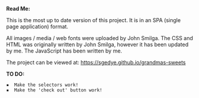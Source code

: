 
**Read Me:**

This is the most up to date version of this project. It is in an SPA (single page application) format.

All images / media / web fonts were uploaded by John Smilga.
The CSS and HTML was originally written by John Smilga, however it has been updated by me.
The JavaScript has been written by me.

The project can be viewed at: https://sgedye.github.io/grandmas-sweets

**TO DO:**

	▪  Make the selectors work!
	▪  Make the 'check out' button work!
